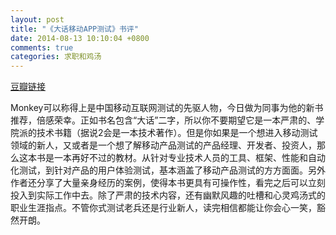 ```yaml
---
layout: post
title: "《大话移动APP测试》书评"
date: 2014-08-13 10:10:04 +0800
comments: true
categories: 求职和鸡汤
---
```

[豆瓣链接][1]

<!--more-->
Monkey可以称得上是中国移动互联网测试的先驱人物，今日做为同事为他的新书推荐，倍感荣幸。正如书名包含“大话”二字，所以你不要期望它是一本严肃的、学院派的技术书籍（据说2会是一本技术著作）。但是你如果是一个想进入移动测试领域的新人，又或者是一个想了解移动产品测试的产品经理、开发者、投资人，那么这本书是一本再好不过的教材。从针对专业技术人员的工具、框架、性能和自动化测试，到针对产品的用户体验测试，基本涵盖了移动产品测试的方方面面。另外作者还分享了大量亲身经历的案例，使得本书更具有可操作性，看完之后可以立刻投入到实际工作中去。除了严肃的技术内容，还有幽默风趣的吐槽和心灵鸡汤式的职业生涯指点。不管你式测试老兵还是行业新人，读完相信都能让你会心一笑，豁然开朗。

[1]: http://book.douban.com/subject/25923638/